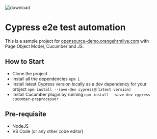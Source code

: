 ![download](https://user-images.githubusercontent.com/60215258/219694698-59427863-ef3a-4fb2-a4d7-e9d48e3823f2.png)

# Cypress e2e test automation

This is a sample project for [opensource-demo.orangehrmlive.com](https://opensource-demo.orangehrmlive.com/web/index.php/auth/login) with Page Object Model, Cucumber and JS.

## How to Start

- Clone the project
- Install all the dependencies `npm i`
- Install latest Cypress version locally as a dev dependency for your project `npm install --save-dev cypress@[latest version]`
- Install Cucumber plugin by running `npm install --save-dev cypress-cucumber-preprocessor`

## Pre-requisite

- NodeJS
- VS Code (or any other code editor)
